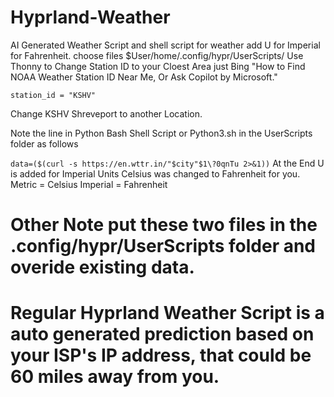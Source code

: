 # Hyprland-Weather
AI Generated Weather Script and shell script for weather add U for Imperial for Fahrenheit.
choose files $User/home/.config/hypr/UserScripts/
Use Thonny to Change Station ID to your Cloest Area just Bing "How to Find NOAA Weather Station ID Near Me, Or Ask Copilot by Microsoft."

```station_id = "KSHV"```

Change KSHV Shreveport to another Location.

Note the line in Python Bash Shell Script or Python3.sh in the UserScripts folder as follows

``` data=($(curl -s https://en.wttr.in/"$city"$1\?0qnTu 2>&1)) ```
At the End U is added for Imperial Units
Celsius was changed to Fahrenheit for you.
Metric = Celsius
Imperial = Fahrenheit

# Other Note put these two files in the .config/hypr/UserScripts folder and overide existing data.
# Regular Hyprland Weather Script is a auto generated prediction based on your ISP's IP address, that could be 60 miles away from you.

